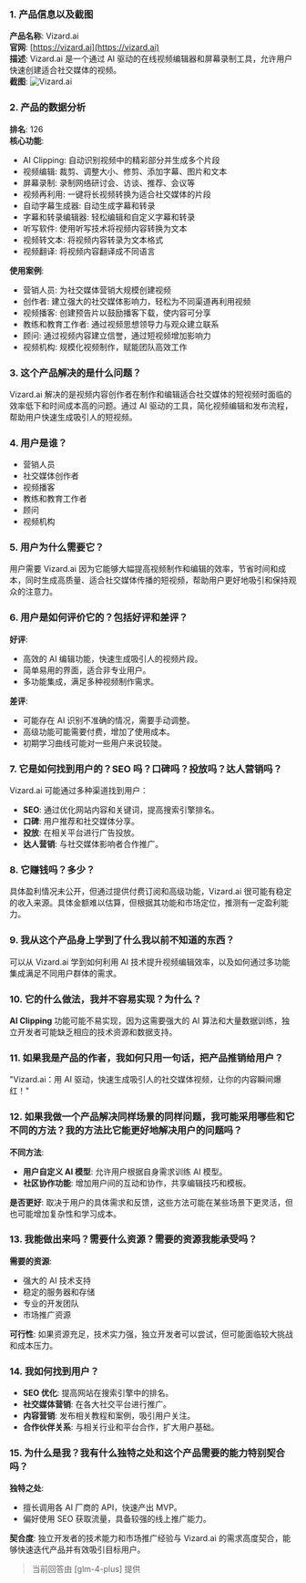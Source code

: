 ### 1. 产品信息以及截图

**产品名称**: Vizard.ai  
**官网**: [https://vizard.ai](https://vizard.ai)  
**描述**: Vizard.ai 是一个通过 AI 驱动的在线视频编辑器和屏幕录制工具，允许用户快速创建适合社交媒体的视频。  
**截图**: ![Vizard.ai](https://cdn-images.toolify.ai/image/be898d23befd0f3afa6941b44061afc3.jpeg)

### 2. 产品的数据分析

**排名**: 126  
**核心功能**:  
- AI Clipping: 自动识别视频中的精彩部分并生成多个片段  
- 视频编辑: 裁剪、调整大小、修剪、添加字幕、图片和文本  
- 屏幕录制: 录制网络研讨会、访谈、推荐、会议等  
- 视频再利用: 一键将长视频转换为适合社交媒体的片段  
- 自动字幕生成器: 自动生成字幕和转录  
- 字幕和转录编辑器: 轻松编辑和自定义字幕和转录  
- 听写软件: 使用听写技术将视频内容转换为文本  
- 视频转文本: 将视频内容转录为文本格式  
- 视频翻译: 将视频内容翻译成不同语言  

**使用案例**:  
- 营销人员: 为社交媒体营销大规模创建视频  
- 创作者: 建立强大的社交媒体影响力，轻松为不同渠道再利用视频  
- 视频播客: 创建预告片以鼓励播客下载，使内容可分享  
- 教练和教育工作者: 通过视频思想领导力与观众建立联系  
- 顾问: 通过视频内容建立信誉，通过短视频增加影响力  
- 视频机构: 规模化视频制作，赋能团队高效工作  

### 3. 这个产品解决的是什么问题？

Vizard.ai 解决的是视频内容创作者在制作和编辑适合社交媒体的短视频时面临的效率低下和时间成本高的问题。通过 AI 驱动的工具，简化视频编辑和发布流程，帮助用户快速生成吸引人的短视频。

### 4. 用户是谁？

- 营销人员
- 社交媒体创作者
- 视频播客
- 教练和教育工作者
- 顾问
- 视频机构

### 5. 用户为什么需要它？

用户需要 Vizard.ai 因为它能够大幅提高视频制作和编辑的效率，节省时间和成本，同时生成高质量、适合社交媒体传播的短视频，帮助用户更好地吸引和保持观众的注意力。

### 6. 用户是如何评价它的？包括好评和差评？

**好评**:
- 高效的 AI 编辑功能，快速生成吸引人的视频片段。
- 简单易用的界面，适合非专业用户。
- 多功能集成，满足多种视频制作需求。

**差评**:
- 可能存在 AI 识别不准确的情况，需要手动调整。
- 高级功能可能需要付费，增加了使用成本。
- 初期学习曲线可能对一些用户来说较陡。

### 7. 它是如何找到用户的？SEO 吗？口碑吗？投放吗？达人营销吗？

Vizard.ai 可能通过多种渠道找到用户：
- **SEO**: 通过优化网站内容和关键词，提高搜索引擎排名。
- **口碑**: 用户推荐和社交媒体分享。
- **投放**: 在相关平台进行广告投放。
- **达人营销**: 与社交媒体影响者合作推广。

### 8. 它赚钱吗？多少？

具体盈利情况未公开，但通过提供付费订阅和高级功能，Vizard.ai 很可能有稳定的收入来源。具体金额难以估算，但根据其功能和市场定位，推测有一定盈利能力。

### 9. 我从这个产品身上学到了什么我以前不知道的东西？

可以从 Vizard.ai 学到如何利用 AI 技术提升视频编辑效率，以及如何通过多功能集成满足不同用户群体的需求。

### 10. 它的什么做法，我并不容易实现？为什么？

**AI Clipping** 功能可能不易实现，因为这需要强大的 AI 算法和大量数据训练，独立开发者可能缺乏相应的技术资源和数据支持。

### 11. 如果我是产品的作者，我如何只用一句话，把产品推销给用户？

"Vizard.ai：用 AI 驱动，快速生成吸引人的社交媒体视频，让你的内容瞬间爆红！"

### 12. 如果我做一个产品解决同样场景的同样问题，我可能采用哪些和它不同的方法？我的方法比它能更好地解决用户的问题吗？

**不同方法**:
- **用户自定义 AI 模型**: 允许用户根据自身需求训练 AI 模型。
- **社区协作功能**: 增加用户间的互动和协作，共享编辑技巧和模板。

**是否更好**:
取决于用户的具体需求和反馈，这些方法可能在某些场景下更灵活，但也可能增加复杂性和学习成本。

### 13. 我能做出来吗？需要什么资源？需要的资源我能承受吗？

**需要的资源**:
- 强大的 AI 技术支持
- 稳定的服务器和存储
- 专业的开发团队
- 市场推广资源

**可行性**:
如果资源充足，技术实力强，独立开发者可以尝试，但可能面临较大挑战和成本压力。

### 14. 我如何找到用户？

- **SEO 优化**: 提高网站在搜索引擎中的排名。
- **社交媒体营销**: 在各大社交平台进行推广。
- **内容营销**: 发布相关教程和案例，吸引用户关注。
- **合作伙伴关系**: 与相关行业和平台合作，扩大用户基础。

### 15. 为什么是我？我有什么独特之处和这个产品需要的能力特别契合吗？

**独特之处**:
- 擅长调用各 AI 厂商的 API，快速产出 MVP。
- 偏好使用 SEO 获取流量，具备较强的线上推广能力。

**契合度**:
独立开发者的技术能力和市场推广经验与 Vizard.ai 的需求高度契合，能够快速迭代产品并有效吸引目标用户。

> 当前回答由 [glm-4-plus] 提供